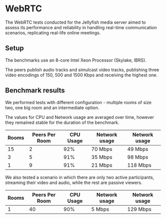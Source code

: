 # WebRTC

The WebRTC tests conducted for the Jellyfish media server aimed to assess its performance and reliability in handling real-time communication scenarios, replicating real-life online meetings. 

## Setup

The benchmarks use an 8-core Intel Xeon Processor (Skylake, IBRS).

The peers publish audio tracks and simulcast video tracks,
publishing three video encodings of 150, 500 and 1500 Kbps
and receiving the highest one.

## Benchmark results

We performed tests with different configuration - multiple rooms of size two, 
one big room and an intermediate option.

The values for CPU and Network usage are averaged over time, however they
remained stable for the duration of the benchmark.

| Rooms | Peers Per Room | CPU Usage | Network usage | Network usage |
| ----- | -------------- | --------- | ------------- | ------------- |
| 15    | 2              | 92%       | 70 Mbps       | 49 Mbps       |
| 3     | 5              | 91%       | 35 Mbps       | 98 Mbps       |
| 1     | 9              | 91%       | 21 Mbps       | 118 Mbps      |

We also tested a scenario in which there are only two active participants, streaming their video
and audio, while the rest are passive viewers.

| Rooms | Peers Per Room | CPU Usage | Network usage | Network usage |
| ----- | -------------- | --------- | ------------- | ------------- |
| 1     | 40             | 90%       | 5 Mbps        | 129 Mbps      |